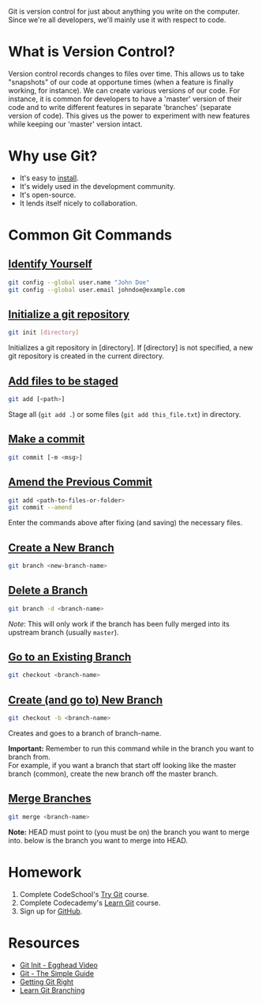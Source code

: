 Git is version control for just about anything you write on the computer.  Since we're all developers, we'll mainly use it with respect to code.

# What is Version Control?
Version control records changes to files over time.  This allows us to take "snapshots" of our code at opportune times (when a feature is finally working, for instance).
We can create various versions of our code.  For instance, it is common for developers to have a 'master' version of their code and to write different features in separate 'branches' (separate version of code).
This gives us the power to experiment with new features while keeping our 'master' version intact.

# Why use Git?
  * It's easy to [install](https://git-scm.com/).
  * It's widely used in the development community.
  * It's open-source.
  * It lends itself nicely to collaboration.

# Common Git Commands

## [Identify Yourself](https://git-scm.com/book/en/v2/Getting-Started-First-Time-Git-Setup)
```bash
git config --global user.name "John Doe"
git config --global user.email johndoe@example.com
```

## [Initialize a git repository](https://git-scm.com/docs/git-init)
```bash
git init [directory]
```

Initializes a git repository in [directory].  If [directory] is not specified, a new git repository is created in the current directory.

## [Add files to be staged](https://git-scm.com/docs/git-add)
```bash
git add [<path>]
```
Stage all (`git add .`)  or some files (`git add this_file.txt`) in directory.

## [Make a commit](https://git-scm.com/docs/git-commit)
```bash
git commit [-m <msg>]
```

## [Amend the Previous Commit](https://git-scm.com/docs/git-commit#git-commit---amend)
```bash
git add <path-to-files-or-folder>
git commit --amend
```
Enter the commands above after fixing (and saving) the necessary files.

## [Create a New Branch](https://git-scm.com/docs/git-branch)
```bash
git branch <new-branch-name>
```

## [Delete a Branch](https://git-scm.com/docs/git-branch#git-branch--d)
```bash
git branch -d <branch-name>
```
*Note*: This will only work if the branch has been fully merged into its upstream branch (usually `master`).  

## [Go to an Existing Branch](https://git-scm.com/docs/git-checkout)
```bash
git checkout <branch-name>
```

## [Create (and go to) New Branch](https://git-scm.com/docs/git-checkout#git-checkout--bltnewbranchgt)
```bash
git checkout -b <branch-name>
```
Creates and goes to a branch of branch-name.

**Important:** Remember to run this command while in the branch you want to branch from.  
For example, if you want a branch that start off looking like the master branch (common), create the new branch off the master branch.

## [Merge Branches](https://git-scm.com/docs/git-merge)
```bash
git merge <branch-name>
```
**Note:** HEAD must point to (you must be on) the branch you want to merge into.  <branch-name> below is the branch you want to merge into HEAD.  

# Homework
1. Complete CodeSchool's [Try Git](https://www.codeschool.com/courses/try-git) course.
2. Complete Codecademy's [Learn Git](https://www.codecademy.com/learn/learn-git) course.
3. Sign up for [GitHub](http://www.github.com).

# Resources
* [Git Init - Egghead Video](https://egghead.io/lessons/misc-practical-git-create-local-repos-with-git-init?course=practical-git-for-everyday-professional-use)  
* [Git - The Simple Guide](http://rogerdudler.github.io/git-guide/)  
* [Getting Git Right](https://www.atlassian.com/git)
* [Learn Git Branching](http://learngitbranching.js.org/)
